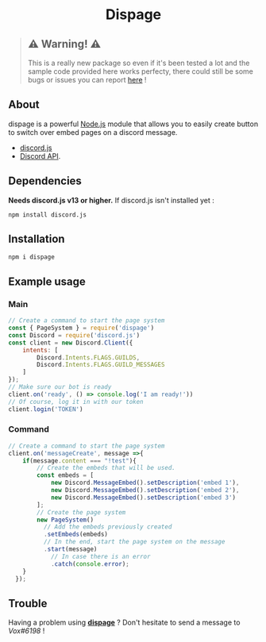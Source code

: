 <div align="center"><h1>Dispage</h1></div>

> ## ⚠ Warning! ⚠ 
> This is a really new package so even if it's been tested a lot and the sample code provided here works perfecty, there could still be some bugs or issues you can report <a href="https://github.com/voxlinou1/dispage/issues">here</a> !

## About

dispage is a powerful [Node.js](https://nodejs.org) module that allows you to easily create button to switch over embed pages on a discord message.
- [discord.js](https://npmjs.com/package/discord.js)
- [Discord API](https://discord.com/developers/docs/intro).

## Dependencies

**Needs discord.js v13 or higher.**
If discord.js isn't installed yet :
```sh-session
npm install discord.js
```

## Installation
```sh-session
npm i dispage
```

## Example usage

### Main
```js
// Create a command to start the page system
const { PageSystem } = require('dispage')
const Discord = require('discord.js')
const client = new Discord.Client({
    intents: [
        Discord.Intents.FLAGS.GUILDS,
        Discord.Intents.FLAGS.GUILD_MESSAGES
    ]
});
// Make sure our bot is ready
client.on('ready', () => console.log('I am ready!'))
// Of course, log it in with our token
client.login('TOKEN')
```
### Command
```js
// Create a command to start the page system
client.on('messageCreate', message =>{
    if(message.content === "!test"){
        // Create the embeds that will be used.
        const embeds = [
            new Discord.MessageEmbed().setDescription('embed 1'),
            new Discord.MessageEmbed().setDescription('embed 2'),
            new Discord.MessageEmbed().setDescription('embed 3')
        ];
        // Create the page system
        new PageSystem()
          // Add the embeds previously created
          .setEmbeds(embeds)
          // In the end, start the page system on the message
          .start(message)
            // In case there is an error
            .catch(console.error);
    }
  });
```
## Trouble
Having a problem using <a href="https://npmjs.com/package/dispage">**dispage**</a> ? Don't hesitate to send a message to *Vox#6198* !